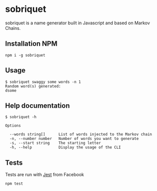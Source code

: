 # sobriquet
sobriquet is a name generator built in Javascript and based on Markov Chains.

## Installation NPM
`npm i -g sobriquet`

## Usage
```shell
$ sobriquet swaggy some words -n 1
Random word(s) generated:
dsome
```

## Help documentation
```shell
$ sobriquet -h

Options

  --words string[]      List of words injected to the Markov chain
  -n, --number number   Number of words you want to generate       
  -s, --start string    The starting letter                        
  -h, --help            Display the usage of the CLI               
```

## Tests
Tests are run with [Jest](https://facebook.github.io/jest/) from Facebook

`npm test`
